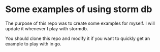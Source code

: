 # Some examples of using storm db
The purpose of this repo was to create some examples for myself.
I will update it whenever I play with stormdb.

You should clone this repo and modify it if you want to quickly get an example to play with in go.